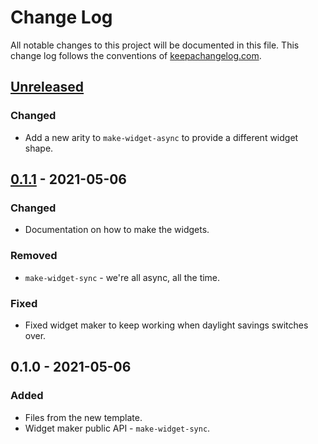 # Change Log
All notable changes to this project will be documented in this file. This change log follows the conventions of [keepachangelog.com](http://keepachangelog.com/).

## [Unreleased]
### Changed
- Add a new arity to `make-widget-async` to provide a different widget shape.

## [0.1.1] - 2021-05-06
### Changed
- Documentation on how to make the widgets.

### Removed
- `make-widget-sync` - we're all async, all the time.

### Fixed
- Fixed widget maker to keep working when daylight savings switches over.

## 0.1.0 - 2021-05-06
### Added
- Files from the new template.
- Widget maker public API - `make-widget-sync`.

[Unreleased]: https://github.com/your-name/friendwall/compare/0.1.1...HEAD
[0.1.1]: https://github.com/your-name/friendwall/compare/0.1.0...0.1.1
